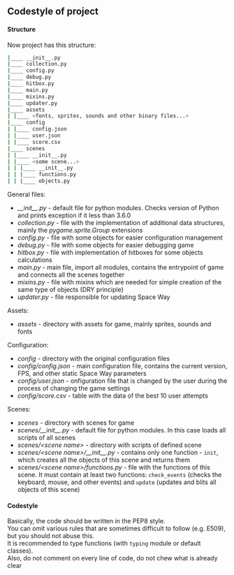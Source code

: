 ## Codestyle of project


#### Structure

Now project has this structure:

```sh
|____ __init__.py
|____ collection.py
|____ config.py
|____ debug.py
|____ hitbox.py
|____ main.py
|____ mixins.py
|____ updater.py
|____ assets
| |____ <fonts, sprites, sounds and other binary files...>
|____ config
| |____ config.json
| |____ user.json
| |____ score.csv
|____ scenes
| |____ __init__.py
| |____ <some scene...>
| | |____ __init__.py
| | |____ functions.py
| | |____ objects.py
```

General files:
- *\_\_init__.py* - default file for python modules. Checks version of Python and prints exception if it less than 3.6.0 
- *collection.py* - file with the implementation of additional data structures, mainly the *pygame.sprite.Group* extensions
- *config.py* - file with some objects for easier configuration management
- *debug.py* - file with some objects for easier debugging game
- *hitbox.py* - file with implementation of hitboxes for some objects calculations
- *main.py* - main file, import all modules, contains the entrypoint of game and connects all the scenes together
- *mixins.py* - file with mixins which are needed for simple creation of the same type of objects (DRY principle)
- *updater.py* - file responsible for updating Space Way

Assets:
- *assets* - directory with assets for game, mainly sprites, sounds and fonts

Configuration:
- *config* - directory with the original configuration files
- *config/config.json* - main configuration file, contains the current version, FPS, and other static Space Way parameters
- *config/user.json* - onfiguration file that is changed by the user during the process of changing the game settings
- *config/score.csv* - table with the data of the best 10 user attempts

Scenes:
- *scenes* - directory with scenes for game
- *scenes/\_\_init__.py* - default file for python modules. In this case loads all scripts of all scenes
- *scenes/\<scene name>* - directory with scripts of defined scene
- *scenes/\<scene name>/\_\_init__.py* - contains only one function - `init`, which creates all the objects of this scene and returns them
- *scenes/\<scene name>/functions.py* - file with the functions of this scene. It must contain at least two functions: `check_events` (checks the keyboard, mouse, and other events) and `update` (updates and blits all objects of this scene)


#### Codestyle

Basically, the code should be written in the PEP8 style.<br>
You can omit various rules that are sometimes difficult to follow (e.g. E509), but you should not abuse this.<br>
It is recommended to type functions (with `typing` module or default classes).<br>
Also, do not comment on every line of code, do not chew what is already clear
